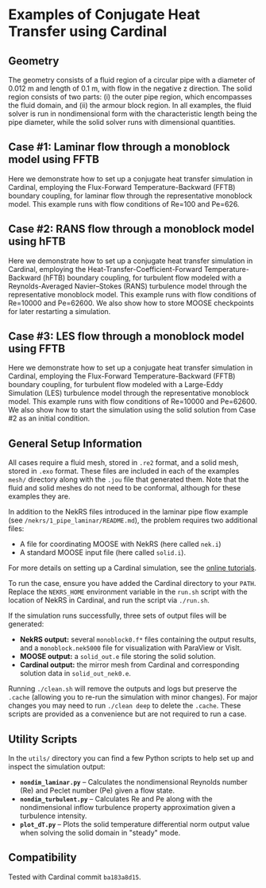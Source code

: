 # Examples of Conjugate Heat Transfer using Cardinal

## Geometry

The geometry consists of a fluid region of a circular pipe with a diameter of 0.012 m and length of 0.1 m, with flow in the negative z direction. The solid region consists of two parts: (i) the outer pipe region, which encompasses the fluid domain, and (ii) the armour block region. In all examples, the fluid solver is run in nondimensional form with the characteristic length being the pipe diameter, while the solid solver runs with dimensional quantities.

## Case #1: Laminar flow through a monoblock model using FFTB

Here we demonstrate how to set up a conjugate heat transfer simulation in Cardinal, employing the Flux-Forward Temperature-Backward (FFTB) boundary coupling, for laminar flow through the representative monoblock model. This example runs with flow conditions of Re=100 and Pe=626.

## Case #2: RANS flow through a monoblock model using hFTB

Here we demonstrate how to set up a conjugate heat transfer simulation in Cardinal, employing the Heat-Transfer-Coefficient-Forward Temperature-Backward (hFTB) boundary coupling, for turbulent flow modeled with a Reynolds-Averaged Navier–Stokes (RANS) turbulence model through the representative monoblock model. This example runs with flow conditions of Re=10000 and Pe=62600. We also show how to store MOOSE checkpoints for later restarting a simulation.

## Case #3: LES flow through a monoblock model using FFTB

Here we demonstrate how to set up a conjugate heat transfer simulation in Cardinal, employing the Flux-Forward Temperature-Backward (FFTB) boundary coupling, for turbulent flow modeled with a Large-Eddy Simulation (LES) turbulence model through the representative monoblock model. This example runs with flow conditions of Re=10000 and Pe=62600. We also show how to start the simulation using the solid solution from Case #2 as an initial condition.

## General Setup Information

All cases require a fluid mesh, stored in `.re2` format, and a solid mesh, stored in `.exo` format. These files are included in each of the examples `mesh/` directory along with the `.jou` file that generated them. Note that the fluid and solid meshes do not need to be conformal, although for these examples they are.

In addition to the NekRS files introduced in the laminar pipe flow example (see `/nekrs/1_pipe_laminar/README.md`), the problem requires two additional files:

- A file for coordinating MOOSE with NekRS (here called `nek.i`)  
- A standard MOOSE input file (here called `solid.i`).

For more details on setting up a Cardinal simulation, see the [online tutorials](https://cardinal.cels.anl.gov/tutorials/cht5.html).

To run the case, ensure you have added the Cardinal directory to your `PATH`. Replace the `NEKRS_HOME` environment variable in the `run.sh` script with the location of NekRS in Cardinal, and run the script via `./run.sh`.

If the simulation runs successfully, three sets of output files will be generated:  

- **NekRS output:** several `monoblock0.f*` files containing the output results, and a `monoblock.nek5000` file for visualization with ParaView or VisIt.  
- **MOOSE output:** a `solid_out.e` file storing the solid solution.  
- **Cardinal output:** the mirror mesh from Cardinal and corresponding solution data in `solid_out_nek0.e`.  

Running `./clean.sh` will remove the outputs and logs but preserve the `.cache` (allowing you to re-run the simulation with minor changes). For major changes you may need to run `./clean deep` to delete the `.cache`. These scripts are provided as a convenience but are not required to run a case.

## Utility Scripts

In the `utils/` directory you can find a few Python scripts to help set up and inspect the simulation output:

- **`nondim_laminar.py`** – Calculates the nondimensional Reynolds number (Re) and Peclet number (Pe) given a flow state.
- **`nondim_turbulent.py`** – Calculates Re and Pe along with the nondimensional inflow turbulence property approximation given a turbulence intensity.
- **`plot_dT.py`** – Plots the solid temperature differential norm output value when solving the solid domain in "steady" mode.

## Compatibility

Tested with Cardinal commit `ba183a8d15`.